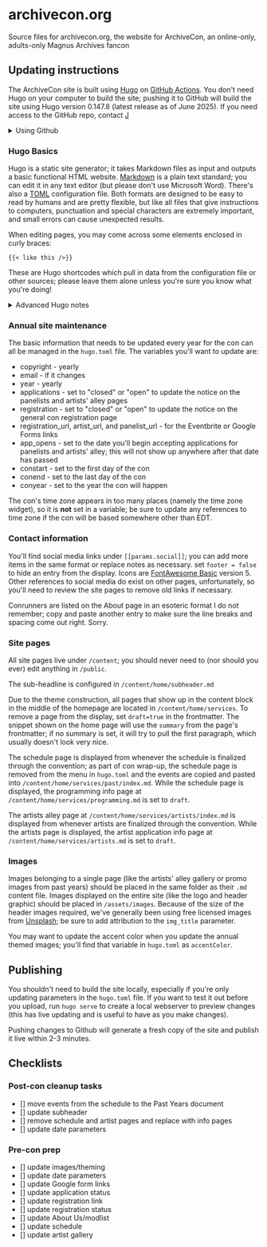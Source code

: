 # archivecon.org
Source files for archivecon.org, the website for ArchiveCon, an online-only, adults-only Magnus Archives fancon

## Updating instructions

The ArchiveCon site is built using [Hugo](https://gohugo.io) on [GitHub Actions](https://github.com). You don't need Hugo on your computer to build the site; pushing it to GitHub will build the site using Hugo version 0.147.8 (latest release as of June 2025). If you need access to the GitHub repo, contact [J](j.quadrifrons@gmail.com)

<details>
<summary>Using Github</summary>
If you haven't used git or github before, it can be confusing, as there are several more steps than you might be used to in making changes. Git is a version control system, meaning that every time you make a change in a document, you need to let git know about that change, and tell it explicitly that that change should be shared back to the main site.

Git and Hugo both run primarily on the command line, but if you don't use the command line, you can use a desktop Git client; Github Desktop is a decent option.

When you're getting ready to work on the site, you should always start by running `git pull` to make sure you're working on the most current version of the site that actually exists. This will download the files from Github to your computer. Make whatever changes you need, and then run `git add` for whichever files you changed. (You can use `*` to represent all files if you made a lot of changes, but unless you've been making major updates, adding files individually is a better idea.) This is telling git that these are the files that have been changed, so it doesn't need to worry about any files that are the same as what it just downloaded. 

Then, run `git commit` to tell git that yes, these are really the changes you want to share back to the website. You'll be prompted to add a note about what you changed; more specific is always better (do as I say, not as I do). 

Finally, run `git push` to send the changes back to Github. When changes are received, Github will automatically rebuild the site and publish the changes.

(This is an extremely simplified git workflow suitable for folks who aren't used to using version control, and it should work fine for our simple site that doesn't get updated often; feel free to check out branches and make pull requests if you prefer.)
</details>

### Hugo Basics

Hugo is a static site generator; it takes Markdown files as input and outputs a basic functional HTML website. [Markdown](https://markdownguide.org) is a plain text standard; you can edit it in any text editor (but please don't use Microsoft Word). There's also a [TOML](https://toml.io/) configuration file. Both formats are designed to be easy to read by humans and are pretty flexible, but like all files that give instructions to computers, punctuation and special characters are extremely important, and small errors can cause unexpected results.

When editing pages, you may come across some elements enclosed in curly braces: 
```
{{< like this />}}
```
These are Hugo shortcodes which pull in data from the configuration file or other sources; please leave them alone unless you're sure you know what you're doing!

<details>
<summary>Advanced Hugo notes</summary>

The site was built using Hugo version 0.123.7 (the current default version distributed by Ubuntu) but updated to 0.147.8 in June 2025; the site doesn't make use of many new features but is constructed using the new template system and might not be 100% backwards compatible with older versions. If you're trying to build the site locally and are encountering errors, you may need to update your Hugo installation.

The theme used is a heavily modified version of [initio](https://github.com/miguelsimoni/hugo-initio) and _should_ tolerate that theme being updated, but please be cautious about pulling gitmodules.

Custom shortcodes are located in the `/layouts/shortcodes` folder.
</details>

### Annual site maintenance

The basic information that needs to be updated every year for the con can all be managed in the `hugo.toml` file. The variables you'll want to update are:

* copyright - yearly
* email - if it changes
* year - yearly
* applications - set to "closed" or "open" to update the notice on the panelists and artists' alley pages
* registration - set to "closed" or "open" to update the notice on the general con registration page
* registration_url, artist_url, and panelist_url - for the Eventbrite or Google Forms links
* app_opens - set to the date you'll begin accepting applications for panelists and artists' alley; this will not show up anywhere after that date has passed
* constart - set to the first day of the con
* conend - set to the last day of the con
* conyear - set to the year the con will happen

The con's time zone appears in too many places (namely the time zone widget), so it is **not** set in a variable; be sure to update any references to time zone if the con will be based somewhere other than EDT.

### Contact information

You'll find social media links under `[[params.social]]`; you can add more items in the same format or replace notes as necessary. set `footer = false` to hide an entry from the display. Icons are [FontAwesome Basic](https://fontawesome.com) version 5. Other references to social media do exist on other pages, unfortunately, so you'll need to review the site pages to remove old links if necessary.

Conrunners are listed on the About page in an esoteric format I do not remember; copy and paste another entry to make sure the line breaks and spacing come out right. Sorry.

### Site pages

All site pages live under `/content`; you should never need to (nor should you ever) edit anything in `/public`. 

The sub-headline is configured in `/content/home/subheader.md`

Due to the theme construction, all pages that show up in the content block in the middle of the homepage are located in `/content/home/services`. To remove a page from the display, set `draft=true` in the frontmatter. The snippet shown on the home page will use the `summary` from the page's frontmatter; if no summary is set, it will try to pull the first paragraph, which usually doesn't look very nice.

The schedule page is displayed from whenever the schedule is finalized through the convention; as part of con wrap-up, the schedule page is removed from the menu in `hugo.toml` and the events are copied and pasted into `/content/home/services/past/index.md`. While the schedule page is displayed, the programming info page at `/content/home/services/programming.md` is set to `draft`.

The artists alley page at `/content/home/services/artists/index.md` is displayed from whenever artists are finalized through the convention. While the artists page is displayed, the artist application info page at `/content/home/services/artists.md` is set to `draft`.

### Images

Images belonging to a single page (like the artists' alley gallery or promo images from past years) should be placed in the same folder as their `.md` content file. Images displayed on the entire site (like the logo and header graphic) should be placed in `/assets/images`. Because of the size of the header images required, we've generally been using free licensed images from [Unsplash](https://unsplash.com); be sure to add attribution to the `img_title` parameter.

You may want to update the accent color when you update the annual themed images; you'll find that variable in `hugo.toml` as `accentColor`.

## Publishing

You shouldn't need to build the site locally, especially if you're only updating parameters in the `hugo.toml` file. If you want to test it out before you upload, run `hugo serve` to create a local webserver to preview changes (this has live updating and is useful to have as you make changes). 

Pushing changes to Github will generate a fresh copy of the site and publish it live within 2-3 minutes. 

## Checklists

### Post-con cleanup tasks

- [] move events from the schedule to the Past Years document
- [] update subheader
- [] remove schedule and artist pages and replace with info pages
- [] update date parameters

### Pre-con prep

- [] update images/theming
- [] update date parameters
- [] update Google form links
- [] update application status
- [] update registration link
- [] update registration status
- [] update About Us/modlist
- [] update schedule
- [] update artist gallery


